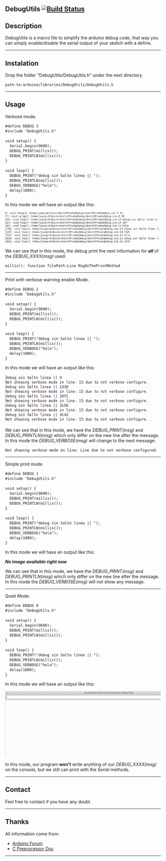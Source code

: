 DebugUtils [![Build Status](https://travis-ci.org/JuanPTM/debugUtils.svg?branch=master)](https://travis-ci.org/JuanPTM/debugUtils)
----

Description
---
DebugUtils is a macro file to simplify the arduino debug code, that way you can simply enable/disable the serial output of your sketch with a define.

---
Instalation
---

Drop the folder "DebugUtils/DebugUtils.h" under the next directory.

```
path-to-arduino/libraries/DebugUtils/DebugUtils.h
```

----
Usage
----
Verbose mode.

```arduino
#define DEBUG 3
#include "DebugUtils.h"

void setup() {
  Serial.begin(9600);
  DEBUG_PRINT(millis());
  DEBUG_PRINTLN(millis());
}

void loop() {
  DEBUG_PRINT("debug sin Salto linea || ");
  DEBUG_PRINTLN(millis());
  DEBUG_VERBOSE("hola");
  delay(1000);
}
```
In this mode we will have an output like this:

![Verbose Output](https://github.com/JuanPTM/debugUtils/blob/master/debug_mode2.png)

We can see that in this mode, the debug print the next information for _**all**_ of the _DEBUG_XXXX(msg)_ used:
```
millis(): function filePath:Line MsgOnThePrintMethod
```

----

Print with verbose warning enable Mode.

```arduino
#define DEBUG 2
#include "DebugUtils.h"

void setup() {
  Serial.begin(9600);
  DEBUG_PRINT(millis());
  DEBUG_PRINTLN(millis());
}

void loop() {
  DEBUG_PRINT("debug sin Salto linea || ");
  DEBUG_PRINTLN(millis());
  DEBUG_VERBOSE("hola");
  delay(1000);
}
```
In this mode we will have an output like this:

![Print Mode Output](https://github.com/JuanPTM/debugUtils/blob/master/debug_mode1.png)

We can see that in this mode, we have the _DEBUG_PRINT(msg)_ and _DEBUG_PRINTLN(msg)_ which only differ on the new line after the message. 
In this mode the _DEBUG_VERBOSE(msg)_ will change to the next message:
```
Not showing verbose mode on line: Line due to not verbose configured.
```

----

Simple print mode.

```arduino
#define DEBUG 1
#include "DebugUtils.h"

void setup() {
  Serial.begin(9600);
  DEBUG_PRINT(millis());
  DEBUG_PRINTLN(millis());
}

void loop() {
  DEBUG_PRINT("debug sin Salto linea || ");
  DEBUG_PRINTLN(millis());
  DEBUG_VERBOSE("hola");
  delay(1000);
}
```
In this mode we will have an output like this:

__*No image available right now*__

We can see that in this mode, we have the _DEBUG_PRINT(msg)_ and _DEBUG_PRINTLN(msg)_ which only differ on the new line after the message. 
In this mode the _DEBUG_VERBOSE(msg)_ will not show any message.

----

Quiet Mode.

```arduino
#define DEBUG 0
#include "DebugUtils.h"

void setup() {
  Serial.begin(9600);
  DEBUG_PRINT(millis());
  DEBUG_PRINTLN(millis());
}

void loop() {
  DEBUG_PRINT("debug sin Salto linea || ");
  DEBUG_PRINTLN(millis());
  DEBUG_VERBOSE("hola");
  delay(1000);
}
```
In this mode we will have an output like this:

![Disable Print Mode Output](https://github.com/JuanPTM/debugUtils/blob/master/debug_mode0.png)

In this mode, our program **won't** write anything of our _DEBUG_XXXX(msg)_ on the console, but we still can print with the
_Serial_ methods.


----
Contact
----
Feel free to contact if you have any doubt.

---
Thanks
---
All information come from:
* [Arduino Forum][1]
* [C Preprocessor Doc][2]


----------
[1]: https://forum.arduino.cc/index.php?topic=46900.0
[2]: https://gcc.gnu.org/onlinedocs/cpp/

